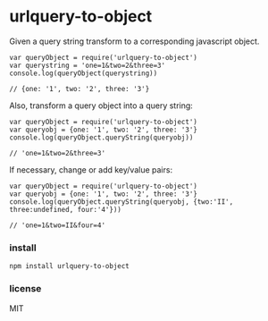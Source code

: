 # urlquery-to-object

Given a query string transform to a corresponding javascript object.

```
var queryObject = require('urlquery-to-object')
var querystring = 'one=1&two=2&three=3'
console.log(queryObject(querystring))

// {one: '1', two: '2', three: '3'}
```

Also, transform a query object into a query string:
```
var queryObject = require('urlquery-to-object')
var queryobj = {one: '1', two: '2', three: '3'}
console.log(queryObject.queryString(queryobj))

// 'one=1&two=2&three=3'
```

If necessary, change or add key/value pairs:
```
var queryObject = require('urlquery-to-object')
var queryobj = {one: '1', two: '2', three: '3'}
console.log(queryObject.queryString(queryobj, {two:'II', three:undefined, four:'4'}))

// 'one=1&two=II&four=4'
```

### install

```
npm install urlquery-to-object
```

### license

MIT
